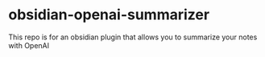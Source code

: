 # obsidian-openai-summarizer
This repo is for an obsidian plugin that allows you to summarize your notes with OpenAI
